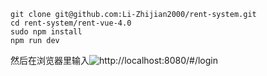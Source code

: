 ```
git clone git@github.com:Li-Zhijian2000/rent-system.git
cd rent-system/rent-vue-4.0
sudo npm install
npm run dev
```
然后在浏览器里输入![http://localhost:8080/#/login](http://localhost:8080/#/login)

